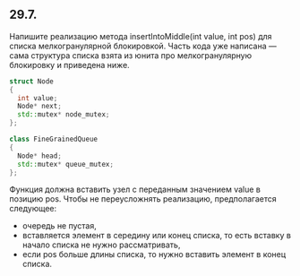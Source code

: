 ## 29.7.

Напишите реализацию метода insertIntoMiddle(int value, int pos) для списка мелкогранулярной блокировкой. Часть кода уже написана — сама структура списка взята из юнита про мелкогранулярную блокировку и приведена ниже.

```c++
struct Node
{
  int value;
  Node* next;
  std::mutex* node_mutex;
};

class FineGrainedQueue
{
  Node* head;
  std::mutex* queue_mutex;
};
```

Функция должна вставить узел с переданным значением value в позицию pos. Чтобы не переусложнять реализацию, предполагается следующее:

- очередь не пустая,
- вставляется элемент в середину или конец списка, то есть вставку в начало списка не нужно рассматривать,
- если pos больше длины списка, то нужно вставить элемент в конец списка.